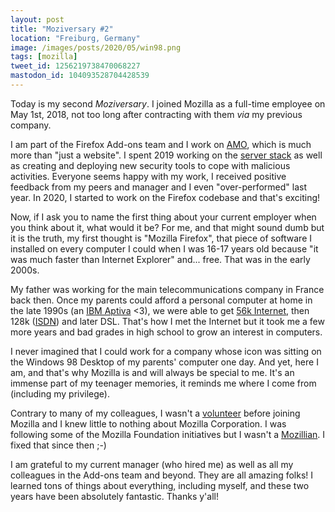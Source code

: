 ```yaml
---
layout: post
title: "Moziversary #2"
location: "Freiburg, Germany"
image: /images/posts/2020/05/win98.png
tags: [mozilla]
tweet_id: 1256219738470068227
mastodon_id: 104093528704428539
---
```


Today is my second _Moziversary_. I joined Mozilla as a full-time employee on
May 1st, 2018, not too long after contracting with them _via_ my previous
company.

I am part of the Firefox Add-ons team and I work on
[AMO](https://addons.mozilla.org/), which is much more than "just a website". I
spent 2019 working on the [server
stack](https://github.com/mozilla/addons-server/) as well as creating and
deploying new security tools to cope with malicious activities. Everyone seems
happy with my work, I received positive feedback from my peers and manager and I
even "over-performed" last year. In 2020, I started to work on the Firefox
codebase and that's exciting!

Now, if I ask you to name the first thing about your current employer when you
think about it, what would it be? For me, and that might sound dumb but it is
the truth, my first thought is "Mozilla Firefox", that piece of software I
installed on every computer I could when I was 16-17 years old because "it was
much faster than Internet Explorer" and... free. That was in the early 2000s.

My father was working for the main telecommunications company in France back
then. Once my parents could afford a personal computer at home in the late 1990s
(an [IBM Aptiva](https://en.wikipedia.org/wiki/IBM_Aptiva) <3), we were able to
get [56k Internet](https://www.youtube.com/watch?v=gsNaR6FRuO0), then 128k
([ISDN](https://en.wikipedia.org/wiki/Integrated_Services_Digital_Network)) and
later DSL. That's how I met the Internet but it took me a few more years and bad
grades in high school to grow an interest in computers.

I never imagined that I could work for a company whose icon was sitting on the
Windows 98 Desktop of my parents' computer one day. And yet, here I am, and
that's why Mozilla is and will always be special to me. It's an immense part of
my teenager memories, it reminds me where I come from (including my privilege).

Contrary to many of my colleagues, I wasn't a
[volunteer](https://www.mozilla.org/en-US/contribute/) before joining Mozilla
and I knew little to nothing about Mozilla Corporation. I was following some of
the Mozilla Foundation initiatives but I wasn't a
[Mozillian](https://mozillians.org). I fixed that since then ;-)

I am grateful to my current manager (who hired me) as well as all my colleagues
in the Add-ons team and beyond. They are all amazing folks! I learned tons of
things about everything, including myself, and these two years have been
absolutely fantastic. Thanks y'all!
